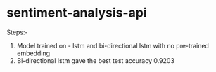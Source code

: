 # sentiment-analysis-api

Steps:-


1. Model trained on - lstm and bi-directional lstm with no pre-trained embedding
3. Bi-directional lstm gave the best test accuracy 0.9203
